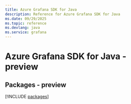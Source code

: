 ```yaml
---
title: Azure Grafana SDK for Java
description: Reference for Azure Grafana SDK for Java
ms.date: 09/29/2025
ms.topic: reference
ms.devlang: java
ms.service: grafana
---
```

# Azure Grafana SDK for Java - preview
## Packages - preview
[!INCLUDE [packages](grafana-index.md)]